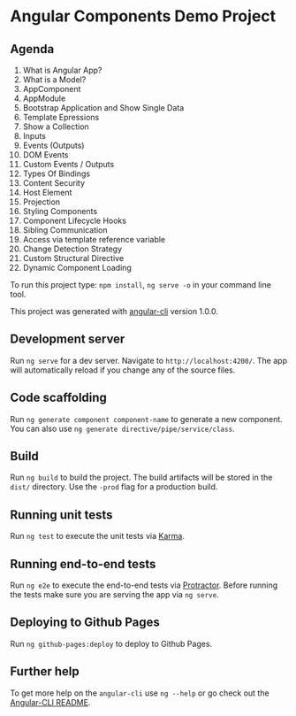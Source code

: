 # Angular Components Demo Project

## Agenda
1. What is Angular App?
2. What is a Model?
3. AppComponent
4. AppModule
5. Bootstrap Application and Show Single Data
6. Template Epressions
7. Show a Collection
8. Inputs
9. Events (Outputs)
10. DOM Events
11. Custom Events / Outputs
12. Types Of Bindings
13. Content Security
14. Host Element
15. Projection
16. Styling Components
17. Component Lifecycle Hooks
18. Sibling Communication
19. Access via template reference variable
20. Change Detection Strategy
21. Custom Structural Directive
22. Dynamic Component Loading

To run this project type: `npm install`, `ng serve -o` in your command line tool.

This project was generated with [angular-cli](https://github.com/angular/angular-cli) version 1.0.0.

## Development server
Run `ng serve` for a dev server. Navigate to `http://localhost:4200/`. The app will automatically reload if you change any of the source files.

## Code scaffolding

Run `ng generate component component-name` to generate a new component. You can also use `ng generate directive/pipe/service/class`.

## Build

Run `ng build` to build the project. The build artifacts will be stored in the `dist/` directory. Use the `-prod` flag for a production build.

## Running unit tests

Run `ng test` to execute the unit tests via [Karma](https://karma-runner.github.io).

## Running end-to-end tests

Run `ng e2e` to execute the end-to-end tests via [Protractor](http://www.protractortest.org/).
Before running the tests make sure you are serving the app via `ng serve`.

## Deploying to Github Pages

Run `ng github-pages:deploy` to deploy to Github Pages.

## Further help

To get more help on the `angular-cli` use `ng --help` or go check out the [Angular-CLI README](https://github.com/angular/angular-cli/blob/master/README.md).
